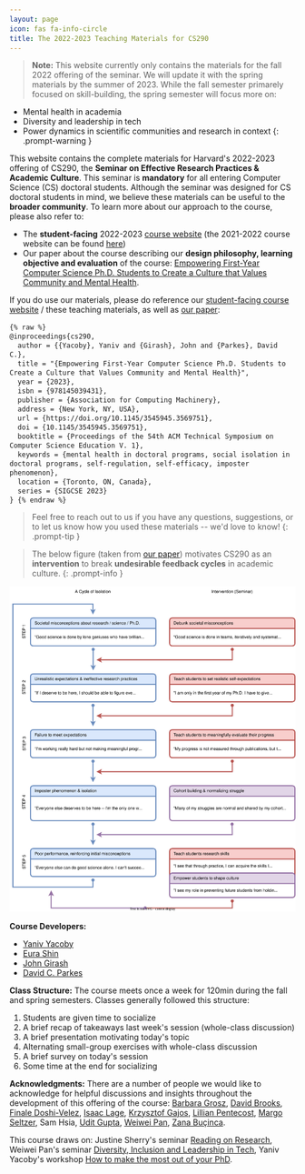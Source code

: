 ```yaml
---
layout: page
icon: fas fa-info-circle
title: The 2022-2023 Teaching Materials for CS290
---
```



> **Note:** This website currently only contains the materials for the fall 2022 offering of the seminar. We will update it with the spring materials by the summer of 2023. While the fall semester primarely focused on skill-building, the spring semester will focus more on:
* Mental health in academia
* Diversity and leadership in tech
* Power dynamics in scientific communities and research in context
{: .prompt-warning }


This website contains the complete materials for Harvard's 2022-2023 offering of CS290, the **Seminar on Effective Research Practices & Academic Culture**.
This seminar is **mandatory** for all entering Computer Science (CS) doctoral students.
Although the seminar was designed for CS doctoral students in mind, we believe these materials can be useful to the **broader community**.
To learn more about our approach to the course, please also refer to:
* The **student-facing** 2022-2023 [course website](https://yanivyacoby.github.io/harvard-cs290) (the 2021-2022 course website can be found [here](https://yanivyacoby.github.io/harvard-cs290-2021-2022/))
* Our paper about the course describing our **design philosophy, learning objective and evaluation** of the course: [Empowering First-Year Computer Science Ph.D. Students to Create a Culture that Values Community and Mental Health](https://arxiv.org/abs/2208.12650).

If you do use our materials, please do reference our [student-facing course website](https://yanivyacoby.github.io/harvard-cs290) / these teaching materials, as well as [our paper](https://arxiv.org/abs/2208.12650):
```
{% raw %}
@inproceedings{cs290,
  author = {{Yacoby}, Yaniv and {Girash}, John and {Parkes}, David C.},
  title = "{Empowering First-Year Computer Science Ph.D. Students to Create a Culture that Values Community and Mental Health}",
  year = {2023},
  isbn = {978145039431},
  publisher = {Association for Computing Machinery},
  address = {New York, NY, USA},
  url = {https://doi.org/10.1145/3545945.3569751},
  doi = {10.1145/3545945.3569751},
  booktitle = {Proceedings of the 54th ACM Technical Symposium on Computer Science Education V. 1},
  keywords = {mental health in doctoral programs, social isolation in doctoral programs, self-regulation, self-efficacy, imposter phenomenon},
  location = {Toronto, ON, Canada},
  series = {SIGCSE 2023}  
} {% endraw %}
```

> Feel free to reach out to us if you have any questions, suggestions, or to let us know how you used these materials -- we'd love to know!
{: .prompt-tip }


> The below figure (taken from [our paper](https://arxiv.org/abs/2208.12650)) motivates CS290 as an **intervention** to break **undesirable feedback cycles** in academic culture.
{: .prompt-info }
<img src="/assets/cycle.svg" alt="The cycle of isolation"/>

**Course Developers:**
* [Yaniv Yacoby](https://yanivyacoby.github.io/)
* [Eura Shin](https://eurashin.github.io/)
* [John Girash](https://scholar.harvard.edu/girash/home)
* [David C. Parkes](https://parkes.seas.harvard.edu/)


**Class Structure:**
The course meets once a week for 120min during the fall and spring semesters.
Classes generally followed this structure:
1. Students are given time to socialize
2. A brief recap of takeaways last week's session (whole-class discussion)
3. A brief presentation motivating today's topic
4. Alternating small-group exercises with whole-class discussion
5. A brief survey on today's session
6. Some time at the end for socializing

**Acknowledgments:** There are a number of people we would like to acknowledge for helpful discussions and insights throughout the development of this offering of the course: [Barbara Grosz](https://grosz.seas.harvard.edu/), [David Brooks](http://www.eecs.harvard.edu/~dbrooks/), [Finale Doshi-Velez](https://finale.seas.harvard.edu/), [Isaac Lage](https://isaaclage.github.io/), [Krzysztof Gajos](http://www.eecs.harvard.edu/~kgajos/), [Lillian Pentecost](https://lpentecost.github.io/cv/), [Margo Seltzer](https://www.seltzer.com/margo/), Sam Hsia, [Udit Gupta](https://ugupta.com/), [Weiwei Pan](https://onefishy.github.io/), [Zana Buçinca](https://zbucinca.owlstown.net/).

This course draws on: Justine Sherry's seminar [Reading on Research](https://docs.google.com/document/d/1L610weeNT_KDe6gPgjHjuN4rBSnsI0NfwE2RZCLuKgE/edit), Weiwei Pan's seminar [Diversity, Inclusion and Leadership in Tech](https://onefishy.github.io/DIL_in_tech/), Yaniv Yacoby's workshop [How to make the most out of your PhD](https://yanivyacoby.github.io/a-guide-to-your-phd/).

